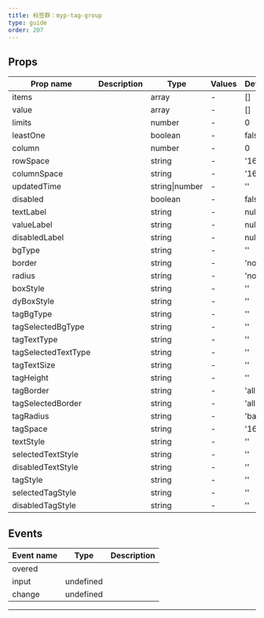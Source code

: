 ```yaml
---
title: 标签群：myp-tag-group
type: guide
order: 207
---
```


## Props

| Prop name           | Description | Type           | Values | Default |
| ------------------- | ----------- | -------------- | ------ | ------- |
| items               |             | array          | -      | []      |
| value               |             | array          | -      | []      |
| limits              |             | number         | -      | 0       |
| leastOne            |             | boolean        | -      | false   |
| column              |             | number         | -      | 0       |
| rowSpace            |             | string         | -      | '16rpx' |
| columnSpace         |             | string         | -      | '16rpx' |
| updatedTime         |             | string\|number | -      | ''      |
| disabled            |             | boolean        | -      | false   |
| textLabel           |             | string         | -      | null    |
| valueLabel          |             | string         | -      | null    |
| disabledLabel       |             | string         | -      | null    |
| bgType              |             | string         | -      | ''      |
| border              |             | string         | -      | 'none'  |
| radius              |             | string         | -      | 'none'  |
| boxStyle            |             | string         | -      | ''      |
| dyBoxStyle          |             | string         | -      | ''      |
| tagBgType           |             | string         | -      | ''      |
| tagSelectedBgType   |             | string         | -      | ''      |
| tagTextType         |             | string         | -      | ''      |
| tagSelectedTextType |             | string         | -      | ''      |
| tagTextSize         |             | string         | -      | ''      |
| tagHeight           |             | string         | -      | ''      |
| tagBorder           |             | string         | -      | 'all'   |
| tagSelectedBorder   |             | string         | -      | 'all'   |
| tagRadius           |             | string         | -      | 'base'  |
| tagSpace            |             | string         | -      | '16rpx' |
| textStyle           |             | string         | -      | ''      |
| selectedTextStyle   |             | string         | -      | ''      |
| disabledTextStyle   |             | string         | -      | ''      |
| tagStyle            |             | string         | -      | ''      |
| selectedTagStyle    |             | string         | -      | ''      |
| disabledTagStyle    |             | string         | -      | ''      |

## Events

| Event name | Type      | Description |
| ---------- | --------- | ----------- |
| overed     |           |
| input      | undefined |
| change     | undefined |

---
